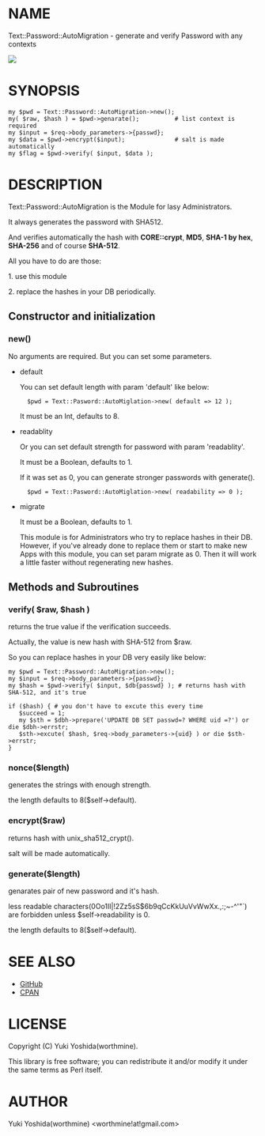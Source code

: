 # NAME

Text::Password::AutoMigration - generate and verify Password with any contexts

<div>
    <a href="https://travis-ci.org/worthmine/Text-Password-AutoMigration"><img src="https://travis-ci.org/worthmine/Text-Password-AutoMigration.svg?branch=master"></a>
</div>

# SYNOPSIS

    my $pwd = Text::Password::AutoMigration->new();
    my( $raw, $hash ) = $pwd->genarate();          # list context is required
    my $input = $req->body_parameters->{passwd};
    my $data = $pwd->encrypt($input);              # salt is made automatically
    my $flag = $pwd->verify( $input, $data );

# DESCRIPTION

Text::Password::AutoMigration is the Module for lasy Administrators.

It always generates the password with SHA512.

And verifies automatically the hash with
**CORE::crypt**, **MD5**, **SHA-1 by hex**, **SHA-256** and of course **SHA-512**.

All you have to do are those:

1\. use this module

2\. replace the hashes in your DB periodically.

## Constructor and initialization

### new()

No arguments are required. But you can set some parameters.

- default

    You can set default length with param 'default' like below:

        $pwd = Text::Pasword::AutoMiglation->new( default => 12 );

    It must be an Int, defaults to 8.

- readablity

    Or you can set default strength for password with param 'readablity'.

    It must be a Boolean, defaults to 1.

    If it was set as 0, you can generate stronger passwords with generate().

        $pwd = Text::Pasword::AutoMiglation->new( readability => 0 );

- migrate

    It must be a Boolean, defaults to 1.

    This module is for Administrators who try to replace hashes in their DB.
    However, if you've already done to replace them or start to make new Apps with this module,
    you can set param migrate as 0. 
    Then it will work a little faster without regenerating new hashes.

## Methods and Subroutines

### verify( $raw, $hash )

returns the true value if the verification succeeds.

Actually, the value is new hash with SHA-512 from $raw.

So you can replace hashes in your DB very easily like below:

    my $pwd = Text::Password::AutoMigration->new();
    my $input = $req->body_parameters->{passwd};
    my $hash = $pwd->verify( $input, $db{passwd} ); # returns hash with SHA-512, and it's true

    if ($hash) { # you don't have to excute this every time
       $succeed = 1;
       my $sth = $dbh->prepare('UPDATE DB SET passwd=? WHERE uid =?') or die $dbh->errstr;
       $sth->excute( $hash, $req->body_parameters->{uid} ) or die $sth->errstr;
    }

### nonce($length)

generates the strings with enough strength.

the length defaults to 8($self->default).

### encrypt($raw)

returns hash with unix\_sha512\_crypt().

salt will be made automatically.

### generate($length)

genarates pair of new password and it's hash.

less readable characters(0Oo1Il|!2Zz5sS$6b9qCcKkUuVvWwXx.,:;~-^'"\`) are forbidden
unless $self->readability is 0.

the length defaults to 8($self->default).

# SEE ALSO

- [GitHub](https://github.com/worthmine/Text-Password-AutoMigration)
- [CPAN](http://search.cpan.org/perldoc?Text%3A%3APassword%3A%3AAutoMigration)

# LICENSE

Copyright (C) Yuki Yoshida(worthmine).

This library is free software; you can redistribute it and/or modify
it under the same terms as Perl itself.

# AUTHOR

Yuki Yoshida(worthmine) &lt;worthmine!at!gmail.com>
